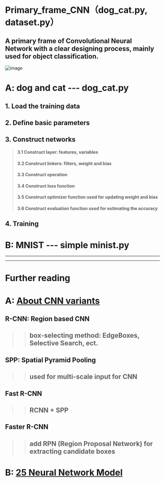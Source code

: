 Primary_frame_CNN（dog_cat.py, dataset.py）  
============
A primary frame of Convolutional Neural Network with a clear designing process, mainly used for object classification.  
------------
![image](https://github.com/Menglinucas/Primary_frame_CNN/blob/master/CNN.PNG)  

# A: dog and cat --- dog_cat.py
## 1. Load the training data  
## 2. Define basic parameters  
## 3. Construct networks  
> ####  3.1 Construct layer: features, variables  
> ####  3.2 Construct linkers: filters, weight and bias  
> ####  3.3 Construct operation  
> ####  3.4 Construct loss function  
> ####  3.5 Construct optimizer function used for updating weight and bias  
> ####  3.6 Construct evaluation function used for estimating the accuracy  
## 4. Training  

# B: MNIST --- simple minist.py  
************************************************************************************  
************************************************************************************  
Further reading  
===============  
# A: [About CNN variants](https://www.cnblogs.com/skyfsm/p/6806246.html)  
## R-CNN: Region based CNN  
>> ## box-selecting method: EdgeBoxes, Selective Search, ect.  
## SPP: Spatial Pyramid Pooling  
>> ## used for multi-scale input for CNN  
## Fast R-CNN  
>> ## RCNN + SPP  
## Faster R-CNN  
>> ## add **RPN (Region Proposal Network)** for extracting candidate boxes  

# B: [25 Neural Network Model](http://blog.csdn.net/qq_35082030/article/details/73368962)  
